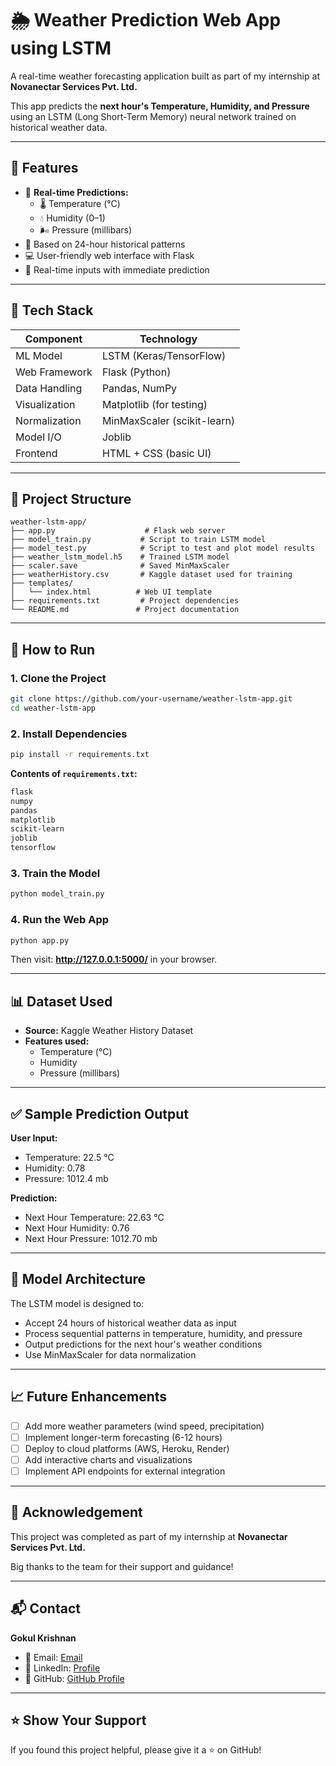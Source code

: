 # 🌦️ Weather Prediction Web App using LSTM

A real-time weather forecasting application built as part of my internship at **Novanectar Services Pvt. Ltd.**

This app predicts the **next hour's Temperature, Humidity, and Pressure** using an LSTM (Long Short-Term Memory) neural network trained on historical weather data.

---

## 🚀 Features

- 🔮 **Real-time Predictions:**
  - 🌡️ Temperature (°C)
  - 💧 Humidity (0–1)
  - 🌬️ Pressure (millibars)
- 🧠 Based on 24-hour historical patterns
- 💻 User-friendly web interface with Flask
- 🔄 Real-time inputs with immediate prediction

---

## 🧰 Tech Stack

| Component        | Technology           |
|------------------|----------------------|
| ML Model         | LSTM (Keras/TensorFlow) |
| Web Framework    | Flask (Python)       |
| Data Handling    | Pandas, NumPy        |
| Visualization    | Matplotlib (for testing) |
| Normalization    | MinMaxScaler (scikit-learn) |
| Model I/O        | Joblib               |
| Frontend         | HTML + CSS (basic UI) |

---

## 📁 Project Structure

```
weather-lstm-app/
├── app.py                    # Flask web server
├── model_train.py           # Script to train LSTM model
├── model_test.py            # Script to test and plot model results
├── weather_lstm_model.h5    # Trained LSTM model
├── scaler.save              # Saved MinMaxScaler
├── weatherHistory.csv       # Kaggle dataset used for training
├── templates/
│   └── index.html          # Web UI template
├── requirements.txt         # Project dependencies
└── README.md               # Project documentation
```

---

## 🧪 How to Run

### 1. Clone the Project
```bash
git clone https://github.com/your-username/weather-lstm-app.git
cd weather-lstm-app
```

### 2. Install Dependencies
```bash
pip install -r requirements.txt
```

**Contents of `requirements.txt`:**
```txt
flask
numpy
pandas
matplotlib
scikit-learn
joblib
tensorflow
```

### 3. Train the Model
```bash
python model_train.py
```

### 4. Run the Web App
```bash
python app.py
```

Then visit: **http://127.0.0.1:5000/** in your browser.

---

## 📊 Dataset Used

- **Source:** Kaggle Weather History Dataset
- **Features used:**
  - Temperature (°C)
  - Humidity
  - Pressure (millibars)

---

## ✅ Sample Prediction Output

**User Input:**
- Temperature: 22.5 °C
- Humidity: 0.78
- Pressure: 1012.4 mb

**Prediction:**
- Next Hour Temperature: 22.63 °C
- Next Hour Humidity: 0.76
- Next Hour Pressure: 1012.70 mb

---

## 🔧 Model Architecture

The LSTM model is designed to:
- Accept 24 hours of historical weather data as input
- Process sequential patterns in temperature, humidity, and pressure
- Output predictions for the next hour's weather conditions
- Use MinMaxScaler for data normalization

---

## 📈 Future Enhancements

- [ ] Add more weather parameters (wind speed, precipitation)
- [ ] Implement longer-term forecasting (6-12 hours)
- [ ] Deploy to cloud platforms (AWS, Heroku, Render)
- [ ] Add interactive charts and visualizations
- [ ] Implement API endpoints for external integration

---

## 🙌 Acknowledgement

This project was completed as part of my internship at **Novanectar Services Pvt. Ltd.**

Big thanks to the team for their support and guidance!

---

## 📬 Contact

**Gokul Krishnan**
- 📧 Email: [Email](mailto:gk5139272@gmail.com)
- 🔗 LinkedIn: [Profile](https://www.linkedin.com/in/gokul-krishnan-yn-1633a9258/)
- 🔗 GitHub: [GitHub Profile](https://github.com/Krishjunier)

---
## ⭐ Show Your Support

If you found this project helpful, please give it a ⭐ on GitHub!

